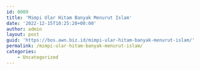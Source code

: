 ```yaml
---
id: 8009
title: 'Mimpi Ular Hitam Banyak Menurut Islam'
date: '2022-12-15T10:25:20+00:00'
author: admin
layout: post
guid: 'https://bos.awn.biz.id/mimpi-ular-hitam-banyak-menurut-islam/'
permalink: /mimpi-ular-hitam-banyak-menurut-islam/
categories:
    - Uncategorized
---
```


